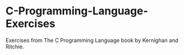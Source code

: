 # C-Programming-Language-Exercises
Exercises from The C Programming Language book by Kernighan and Ritchie.
